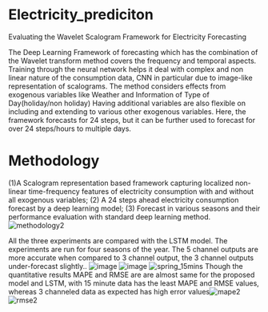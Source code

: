 # Electricity_prediciton
Evaluating the Wavelet Scalogram Framework for Electricity Forecasting

The Deep Learning Framework of forecasting which has the combination of the Wavelet transform method covers the frequency and temporal aspects.
Training through the neural network helps it deal with complex and non linear nature of the consumption data, CNN in particular due to image-like representation of scalograms. 
The method considers effects from exogenous variables like Weather and Information of Type of Day(holiday/non holiday)
Having additional variables are also flexible on including and extending to various other exogenous variables.
Here, the framework forecasts for 24 steps, but it can be further used to forecast for over 24 steps/hours to multiple days.

# Methodology
(1)A Scalogram representation based framework capturing localized non-linear time-frequency features of electricity
consumption with and without all exogenous variables;
(2) A 24 steps ahead electricity consumption forecast by a deep learning model; 
(3) Forecast in various seasons and their performance evaluation with standard deep learning method.
![methodology2](https://github.com/SanmathiP/Electricity_prediciton/assets/75175133/528ef1d7-7828-4d55-a6a9-33b4a004257d)

All the three experiments are compared with the LSTM model. The experiments are run for four
seasons of the year.
The 5 channel outputs are more accurate when compared
to 3 channel output, the 3 channel outputs under-forecast slightly..
![image](https://github.com/SanmathiP/Electricity_prediciton/assets/75175133/d528afbd-513b-4797-9f55-04023aeca27e)
![image](https://github.com/SanmathiP/Electricity_prediciton/assets/75175133/9855ba5b-5242-4573-9c11-bb4153c97175)
![spring_15mins](https://github.com/SanmathiP/Electricity_prediciton/assets/75175133/00b7b74c-b8d9-43eb-bf35-d1a0c6bf10c4)
Though the quantitative results MAPE and RMSE are are almost same for the proposed model and LSTM, with 15 minute data has the least MAPE and RMSE values, whereas 3 channeled data as expected has high error values![mape2](https://github.com/SanmathiP/Electricity_prediciton/assets/75175133/aaec780d-f244-4a65-9d3b-09bfd55d24e5)
![rmse2](https://github.com/SanmathiP/Electricity_prediciton/assets/75175133/7b08af3b-4635-4243-a728-fdb6203125b8)
